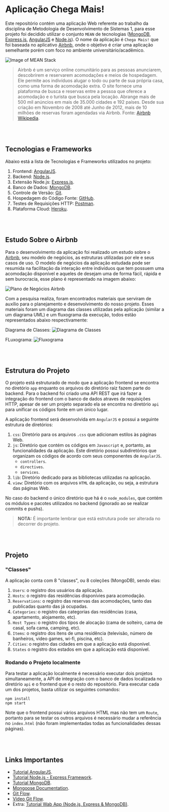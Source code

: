 # Aplicação Chega Mais!
Este repositório contém uma aplicação Web referente ao trabalho da disciplina de Metodologia de Desenvolvimento de Sistemas 1, para esse projeto foi decidido utilizar o conjunto `MEAN` de tecnologias ([MongoDB](https://www.mongodb.com/), [Express.js](https://expressjs.com/pt-br/), [AngularJS](https://angularjs.org/) e [Node.js](https://nodejs.org/en/)). O nome da aplicação é `Chega Mais!` que foi baseada no aplicativo [Airbnb](https://airbnb.com.br), onde o objetivo é criar uma aplicação semelhante porém com foco no ambiente universitário/acadêmico.

![Image of MEAN Stack](https://cdn-images-1.medium.com/max/1037/1*kkXbE9GlS73U7x1iXHP_vQ.png)

>Airbnb é um serviço online comunitário para as pessoas anunciarem, descobrirem e reservarem acomodações e meios de hospedagem. Ele permite aos indivíduos alugar o todo ou parte de sua própria casa, como uma forma de acomodação extra. O site fornece uma plataforma de busca e reservas entre a pessoa que oferece a acomodação e o turista que busca pela locação. Abrange mais de 500 mil anúncios em mais de 35.000 cidades e 192 países. Desde sua criação em Novembro de 2008 até Junho de 2012, mais de 10 milhões de reservas foram agendadas via Airbnb.
Fonte: [Airbnb Wikipedia](https://pt.wikipedia.org/wiki/Airbnb).

<br><br>

## Tecnologias e Frameworks

Abaixo está a lista de Tecnologias e Frameworks utilizados no projeto:

1. Frontend: [AngularJS](https://angularjs.org/).
2. Backend: [Node.js](https://nodejs.org/en/).
3. Extensão Node.js: [Express.js](https://expressjs.com/pt-br/).
4. Banco de Dados: [MongoDB](https://www.mongodb.com/).
4. Controle de Versão: [Git](https://git-scm.com/).
5. Hospedagem do Código Fonte: [GitHub](https://github.com/).
6. Testes de Requisições HTTP: [Postman](https://www.getpostman.com/).
7. Plataforma Cloud: [Heroku](https://www.heroku.com/).

<br><br>

## Estudo Sobre o Airbnb

Para o desenvolvimento da aplicação foi realizado um estudo sobre o [Airbnb](https://airbnb.com.br), seu modelo de negócios, as estruturas utilizadas por ele e seus casos de uso. O modelo de negócios da aplicação estudada pode ser resumida na facilitação da interação entre indivíduos que tem possuem uma acomodação disponível e aqueles de desejam uma de forma fácil, rápida e sem burocracia, esse plano é representado na imagem abaixo:

![Plano de Negócios Airbnb](https://bmtoolbox.net/wp-content/uploads/2016/06/airbnb.jpg)

Com a pesquisa realiza, foram encontrados materiais que serviram de auxílio para o planejamento e desenvolvimento do nosso projeto. Esses materiais foram um diagrama das classes utilizadas pela aplicação (similar a um diagrama UML) e um fluxograma da execução, todos estão representados abaixo respectivamente:

Diagrama de Classes:
![Diagrama de Classes](https://api.genmymodel.com/projects/_Hzs8UNK4EeaJwt5yAqWnTg/diagrams/_Hzs8UtK4EeaJwt5yAqWnTg/png?download=true)

FLuxograma:
![Fluxograma](http://pautasso.info/talks/2015/SOAMED/img/bnb-bpmn-choreo.svg)

<br><br>

## Estrutura do Projeto

O projeto está estruturado de modo que a aplicação frontend se encontra no diretório `app` enquanto os arquivos do diretório raiz fazem parte do backend. Para o backend foi criado uma API REST que irá fazer a integração do frontend com o banco de dados atraves de requisições HTTP, apesar de ser um projeto separado ela se encontra no diretório `api` para unificar os códigos fonte em um único lugar.

A aplicação frontend será desenvolvida em `AngularJS` e possui a seguinte estrutura de diretórios:

1. `css`: Diretório para os arquivos `.css` que adicionam estilos às páginas Web.
2. `js`: Diretório que contém os códigos em `Javascript` e, portanto, as funcionalidades da aplicação. Este diretório possui subdiretórios que organizam os códigos de acordo com seus componentes de `AngularJS`.
    * `controllers`.
    * `directives`. 
    * `services`.
3. `lib`: Diretório dedicado para as bibliotecas utilizadas na aplicação.
4. `view`: Diretório com os arquivos `HTML` da aplicação, ou seja, a estrutura das páginas Web.

No caso do backend o único diretório que há é o `node_modules`, que contém os módulos e pacotes utilizados no backend (ignorado ao se realizar commits e pushs).


>**NOTA:** É importante lembrar que está estrutura pode ser alterada no decorrer do projeto.

<br><br>

## Projeto

### "Classes"

A aplicação conta com 8 "classes", ou 8 coleções (MongoDB), sendo elas:

1. `Users`: o registro dos usuários da aplicação.
2. `Hosts`: o registro das residências disponívies para acomodação.
3. `Reservations`: o registro das reservas das acomodações, tanto das publicadas quanto das já ocupadas.
4. `Categories`: o registro das categorias das residências (casa, apartamento, alojamento, etc).
5. `Host Types`: o registro dos tipos de alocação (cama de solteiro, cama de casal, sofa cama, camping, etc).
6. `Items`: o registro dos itens de uma residência (televisão, número de banheiros, video games, wi-fi, piscina, etc).
7. `Cities`: o registro das cidades em que a aplicação está disponível.
8. `States` o registro dos estados em que a aplicação está disponível.

### Rodando o Projeto localmente

Para testar a aplicação localmente é necessário executar dois projetos simultaneamente, a API de integração com o banco de dados localizada no diretório `api` e o frontend que é o resto do repositório. Para executar cada um dos projetos, basta utilizar os seguintes comandos:

    npm install
    npm start

Note que o frontend possui vários arquivos HTML mas não tem um `Route`, portanto para se testar os outros arquivos é necessário mudar a referência no `index.html` (não foram implementadas todas as funcionalidades dessas páginas).

<br><br>

## Links Importantes


* [Tutorial AngularJS](https://www.youtube.com/playlist?list=PLQCmSnNFVYnTD5p2fR4EXmtlR6jQJMbPb).
* [Tutorial Node.js - Express Framework](https://www.tutorialspoint.com/nodejs/nodejs_express_framework.htm).
* [Tutorial MongoDB](https://mongodbwise.wordpress.com/2014/05/22/mongodb-guia-rapido/).
* [Mongoose Documentation](https://mongoosejs.com/docs/index.html).
* [Git Flow](https://nvie.com/posts/a-successful-git-branching-model/).
* [Vídeo Git Flow](https://www.youtube.com/watch?v=0L1zx7l6JSc).
* Extra: [Tutorial Wab App (Node.js, Express & MongoDB)](https://closebrace.com/tutorials/2017-03-02/creating-a-simple-restful-web-app-with-nodejs-express-and-mongodb).
